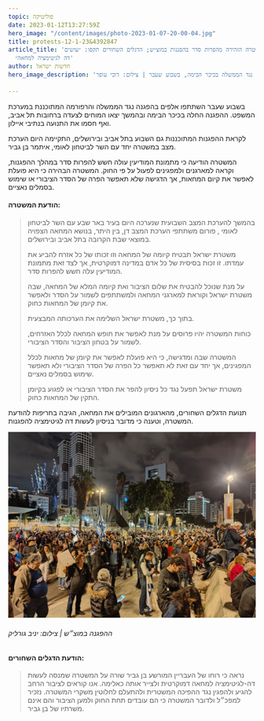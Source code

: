 ```yaml
---
topic: פוליטיקה
date: 2023-01-12T13:27:59Z
hero_image: "/content/images/photo-2023-01-07-20-00-04.jpg"
title: protests-12-1-23&4392847
article_title: 'המשטרה הזהירה מהפרות סדר בהפגנות במוצ״ש; הדגלים השחורים תקפו: ״עושים
  דה לגיטימציה למחאה״'
author: חדשות ישראל
hero_image_description: 'ההפגנה נגד הממשלה בכיכר הבימה, בשבוע שעבר | צילום: דובי עופר'

---
```

בשבוע שעבר השתתפו אלפים בהפגנה נגד הממשלה והרפורמה המתוכננת במערכת המשפט. ההפגנה החלה בכיכר הבימה ובהמשך יצאו המוחים לצעדה ברחובות תל אביב, ואף חסמו את התנועה בנתיבי איילון.

לקראת ההפגנות המתוכננות גם השבוע בתל אביב ובירושלים, התקיימה היום הערכת מצב במשטרה יחד עם השר לביטחון לאומי, איתמר בן גביר.

המשטרה הודיעה כי מתמונת המודיעין עולה חשש להפרות סדר במהלך ההפגנות, וקראה למארגנים ולמפגינים לפעול על פי החוק. המשטרה הבהירה כי היא פועלת לאפשר את קיום המחאות, אך הדגישה שלא תאפשר הפרה של הסדר הציבורי או שימוש בסמלים נאציים.

#### הודעת המשטרה:

> בהמשך להערכת המצב השבועית שנערכה היום בעיר באר שבע עם השר לביטחון לאומי , פורום משתתפי הערכת המצב דן, בין היתר, בנושא המחאה הצפויה במוצאי שבת הקרובה בתל אביב ובירושלים.
>
> משטרת ישראל תבטיח קיומה של המחאה וזו זכותו של כל אזרח להביע את עמדתו. זו זכות בסיסית של כל אדם במדינה דמוקרטית, אך לצד זאת מתמונת המודיעין עלה חשש להפרות סדר.
>
> על מנת שנוכל להבטיח את שלום הציבור ואת קיומה המלא של המחאה, שבה משטרת ישראל וקוראת למארגני המחאה ולמשתתפים לשמור על הסדר ולאפשר את קיומן של המחאות כחוק.
>
> בתוך כך, משטרת ישראל השלימה את הערכותה המבצעית.
>
> כוחות המשטרה יהיו פרוסים על מנת לאפשר את חופש המחאה לכלל האזרחים, לשמור על בטחון הציבור והסדר הציבורי.
>
> המשטרה שבה ומדגישה, כי היא פועלת לאפשר את קיומן של מחאות לכלל המפגינים, אך יחד עם זאת לא תאפשר כל הפרה של הסדר הציבורי ולא תאפשר שימוש בסמלים נאציים.
>
> משטרת ישראל תפעל נגד כל ניסיון להפר את הסדר הציבורי או לפגוע בקיומן התקין של המחאות כחוק.

תנועת הדגלים השחורים, מהארגונים המובילים את המחאה, הגיבה בחריפות להודעת המשטרה, וטענה כי מדובר בניסיון לעשות דה לגיטימציה להפגנות.

![](/content/images/photo-2023-01-07-20-46-37.jpg)

###### ההפגנה במוצ״ש | צילום: יניב גורליק

#### הודעת הדגלים השחורים:

> נראה כי רוחו של העבריין המורשע בן גביר שורה על המשטרה שמנסה לעשות דה-לגיטימציה למחאה דמוקרטית ולצייר אותה כאלימה. אנו קוראים לציבור הרחב להגיע ולהפגין נגד ההפיכה המשטרית ולהתעלם לחלוטין משקרי המשטרה. נזכיר למפכ״ל ולדובר המשטרה כי הם עובדים תחת החוק ולמען הציבור והם אינם משרתיו של בן גביר.
